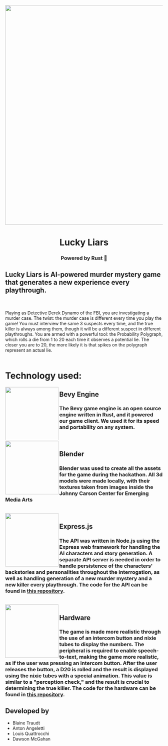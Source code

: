 <div align="center">
  <img src="https://github.com/BALD-rs/lucky-liars/blob/main/logo.png?raw=true" width="700 height="400">
<h1>Lucky Liars</h1>
  <h3>Powered by Rust 🦀</h3>
</div>

## Lucky Liars is AI-powered murder mystery game that generates a new experience every playthrough.
<br>
<br>
Playing as Detective Derek Dynamo of the FBI, you are investigating a murder case. The twist: the murder case is different every time you play the game! You must interview the same 3 suspects every time, and the true killer is always among them, though it will be a different suspect in different playthroughs. You are armed with a powerful tool: the Probability Polygraph, which rolls a die from 1 to 20 each time it observes a potential lie. The closer you are to 20, the more likely it is that spikes on the polygraph represent an actual lie.
<br>
<br>

# Technology used:


<img align="left" width="170" src="https://bevyengine.org/assets/bevy_logo_dark.svg" />


## Bevy Engine 
<h3>The Bevy game engine is an open source engine written in Rust, and it powered our game client. We used it for its speed and portability on any system. </h3>

<br>

<img align="left" width="170" src="https://github.com/BALD-rs/lucky-liars/assets/65707789/804812c0-080a-4025-a649-6848cfd04fb3" />

## Blender

<h3>Blender was used to create all the assets for the game during the hackathon. All 3d models were made locally, with their textures taken from images inside the Johnny Carson Center for Emerging Media Arts</h3>
<br>

<img align="left" width="170" src="https://media.licdn.com/dms/image/D4E12AQEBg943ptCYpg/article-cover_image-shrink_720_1280/0/1686391647921?e=2147483647&v=beta&t=sTfwUvcIfW7Fuby7hMluDfuRJK3HfYMMWc2SyZR7-GA" />

## Express.js

<h3>The API was written in Node.js using the Express web framework for handling the AI characters and story generation. A separate API server is needed in order to handle persistence of the characters' backstories and personalities throughout the interrogation, as well as handling generation of a new murder mystery and a new killer every playthrough. The code for the API can be found in <a href="https://github.com/BALD-rs/cornhacks24-api">this repository</a>.</h3>
<br>

<img align="left" width="170" src="https://github.com/BALD-rs/cornhacks24-game/assets/65707789/2eceec9c-cbd0-41a2-985d-3da28bad3e61" />

## Hardware

<h3>The game is made more realistic through the use of an intercom button and nixie tubes to display the numbers. The peripheral is required to enable speech-to-text, making the game more realistic, as if the user was pressing an intercom button. After the user releases the button, a D20 is rolled and the result is displayed using the nixie tubes with a special animation. This value is similar to a "perception check," and the result is crucial to determining the true killer. The code for the hardware can be found in <a href="https://github.com/BALD-rs/lucky-liars-hardware">this repository</a>.</h3>

## Developed by
- Blaine Traudt
- Anton Angeletti
- Louis Quattrocchi
- Dawson McGahan

